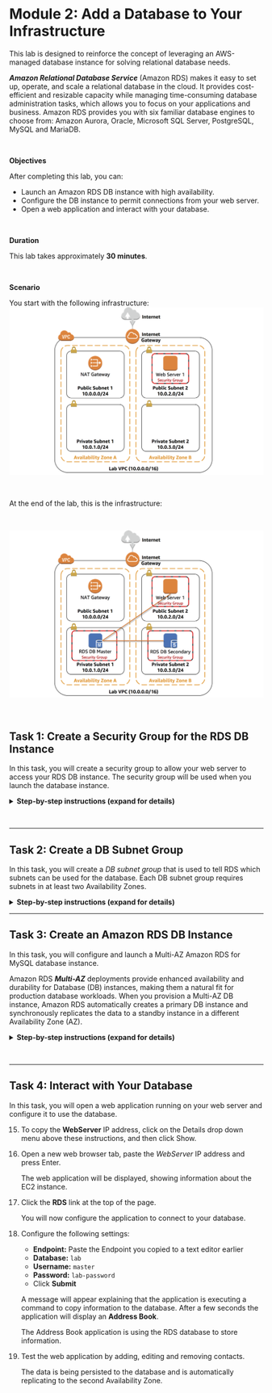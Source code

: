 # Module 2: Add a Database to Your Infrastructure

This lab is designed to reinforce the concept of leveraging an AWS-managed database instance for solving relational database needs.

***Amazon Relational Database Service*** (Amazon RDS) makes it easy to set up, operate, and scale a relational database in the cloud. It provides cost-efficient and resizable capacity while managing time-consuming database administration tasks, which allows you to focus on your applications and business. Amazon RDS provides you with six familiar database engines to choose from: Amazon Aurora, Oracle, Microsoft SQL Server, PostgreSQL, MySQL and MariaDB.

&nbsp;

**Objectives**

After completing this lab, you can:

- Launch an Amazon RDS DB instance with high availability.
- Configure the DB instance to permit connections from your web server.
- Open a web application and interact with your database.

&nbsp;

**Duration**

This lab takes approximately **30 minutes**.

&nbsp;

**Scenario**

You start with the following infrastructure:
![architecture](__assets/architecture-lab1.png)

&nbsp;&nbsp;


At the end of the lab, this is the infrastructure:

&nbsp;

![architecture](__assets/architecture-lab2.png)

&nbsp;&nbsp;

## Task 1: Create a Security Group for the RDS DB Instance

In this task, you will create a security group to allow your web server to access your RDS DB instance. The security group will be used when you launch the database instance.

<details>
  <summary><strong>Step-by-step instructions (expand for details)</strong></summary>
  <p>

5. In the **AWS Management Console**, on the **Services** menu, click **VPC**.

6. In the left navigation pane, click **Security Groups**.

7. Click **Create security group** and then configure:

   - **Security group name:** `DB Security Group`
   - **Description:** `Permit access from Web Security Group`
   - **VPC:** _Lab VPC_

8. Click **Create** then click **Close**

    You will now add a rule to the security group to permit inbound database requests.

9. Select **DB Security Group**.

10. Click the **Inbound Rules** tab.

    The security group currently has no rules. You will add a rule to permit access from the _Web Security Group_.

11. Click **Edit rules**

12. Click **Add Rule** then configure:

    - **Type:** _MySQL/Aurora (3306)_
    - **CIDR, IP, Security Group or Prefix List:** Type `sg` and then select _Web Security Group_.

    This configures the Database security group to permit inbound traffic on port 3306 from any EC2 instance that is associated with the _Web Security Group_.

13. Click **Save rules** then click **Close**

    You will use this security group when launching the Amazon RDS database.
    
    </p>
    </details>
&nbsp;

___
## Task 2: Create a DB Subnet Group

In this task, you will create a _DB subnet group_ that is used to tell RDS which subnets can be used for the database. Each DB subnet group requires subnets in at least two Availability Zones.


<details>
  <summary><strong>Step-by-step instructions (expand for details)</strong></summary>
  <p>

1. On the <span id="ssb_services">Services <i class="fas fa-angle-down"></i></span> menu, click **RDS**.

2. In the left navigation pane, click **Subnet groups**.

    <i class="fas fa-exclamation-triangle"></i> If the navigation pane is not visible, click the <i class="fas fa-bars"></i> menu icon in the top-left corner.

3. Click <span id="ssb_orange">Create DB Subnet Group</span> then configure:

    - **Name:** `DB Subnet Group`
    - **Description:** `DB Subnet Group`
    - **VPC:** _Lab VPC_
    - **Availability zone:** Select the _first_ Availability Zone
    - **Subnet:** _10.0.1.0/24_
    - Click <span id="ssb_grey">Add subnet</span>

    This added Private Subnet 1. You will now add Private Subnet 2.

4. Configure these settings (on the existing screen):

    - **Availability zone:** Select the _second_ Availability Zone
    - **Subnet:** _10.0.3.0/24_
    - Click <span id="ssb_grey">Add subnet</span>

    These subnets should now be shown in the list: **10.0.1.0/24** and **10.0.3.0/24**

5. Click <span id="ssb_orange">Create</span>

    You will use this DB subnet group when creating the database in the next task.

&nbsp;
  </p>
</details>

    
___
## Task 3: Create an Amazon RDS DB Instance

In this task, you will configure and launch a Multi-AZ Amazon RDS for MySQL database instance.

Amazon RDS ***Multi-AZ*** deployments provide enhanced availability and durability for Database (DB) instances, making them a natural fit for production database workloads. When you provision a Multi-AZ DB instance, Amazon RDS automatically creates a primary DB instance and synchronously replicates the data to a standby instance in a different Availability Zone (AZ).


<details>
  <summary><strong>Step-by-step instructions (expand for details)</strong></summary>
  <p>

1. In the left navigation pane, click **Databases**.

2. Click <span id="ssb_orange">Create database</span>

    <i class="fas fa-exclamation-triangle"></i> If you see **Switch to the new database creation flow** at the top of the screen, please click it.

3. Select <i class="far fa-dot-circle"></i> **MySQL**.

4. Under **Settings**, configure:

    - **DB instance identifier:** `lab-db`
    - **Master username:** `master`
    - **Master password:** `lab-password`
    - **Confirm password:** `lab-password`

5. Under **DB instance size**, configure:

     - Select <i class="far fa-dot-circle"></i> **Burstable classes (includes t classes)**.
     - Select _db.t3.micro_

6. Under **Storage**, configure:

    - **Storage type:** _General Purpose (SSD)_
    - **Allocated storage:** _20_

7. Under **Connectivity**, configure:

    - **Virtual Private Cloud (VPC):** _Lab VPC_

8. Expand <i class="fas fa-caret-right"></i> **Additional connectivity configuration**, then configure:

    - For **Existing VPC security groups:** click _DB Security Group_ to highlight it in blue.

9. Expand <i class="fas fa-caret-right"></i> **Additional configuration**, then configure:

    - **Initial database name:** `lab`
    - Uncheck **Enable automatic backups**.
    - Uncheck **Enable Enhanced monitoring**.

    <i class="fas fa-comment"></i> This will turn off backups, which is not normally recommended, but will make the database deploy faster for this lab.

10. Click <span id="ssb_orange">Create database</span>

    Your database will now be launched.

    <i class="fas fa-comment"></i> If you receive an error that mentions "not authorized to perform: iam:CreateRole", make sure you unchecked _Enable Enhanced monitoring_ in the previous step.

11. Click **lab-db** (click the link itself).

    You will now need to wait **approximately 4 minutes** for the database to be available. The deployment process is deploying a database in two different Availability zones.

    <i class="fas fa-info-circle"></i> While you are waiting, you might want to review the [Amazon RDS FAQs](https://aws.amazon.com/rds/faqs/) or grab a cup of coffee.

12. Wait until **Info** changes to **Modifying** or **Available**.

13. Scroll down to the **Connectivity & security** section and copy the **Endpoint** field.

    It will look similar to: _lab-db.cggq8lhnxvnv.us-west-2.rds.amazonaws.com_

14. Paste the Endpoint value into a text editor. You will use it later in the lab.

  </p>
</details>


&nbsp;
___
## Task 4: Interact with Your Database

In this task, you will open a web application running on your web server and configure it to use the database.

15. To copy the **WebServer** IP address, click on the <span id="ssb_voc_grey">Details</span> drop down menu above these instructions, and then click <span id="ssb_voc_grey">Show</span>.

16. Open a new web browser tab, paste the _WebServer_ IP address and press Enter.

    The web application will be displayed, showing information about the EC2 instance.

17. Click the **RDS** link at the top of the page.

    You will now configure the application to connect to your database.

18. Configure the following settings:

    - **Endpoint:** Paste the Endpoint you copied to a text editor earlier
    - **Database:** `lab`
    - **Username:** `master`
    - **Password:** `lab-password`
    - Click **Submit**

    A message will appear explaining that the application is executing a command to copy information to the database. After a few seconds the application will display an **Address Book**.

    The Address Book application is using the RDS database to store information.

19. Test the web application by adding, editing and removing contacts.

    The data is being persisted to the database and is automatically replicating to the second Availability Zone.

&nbsp;

